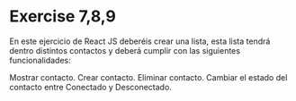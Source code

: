 # Exercise 7,8,9

En este ejercicio de React JS deberéis crear una lista, esta lista tendrá dentro distintos contactos y deberá cumplir con las siguientes funcionalidades:

Mostrar contacto. Crear contacto. Eliminar contacto. Cambiar el estado del contacto entre Conectado y Desconectado.